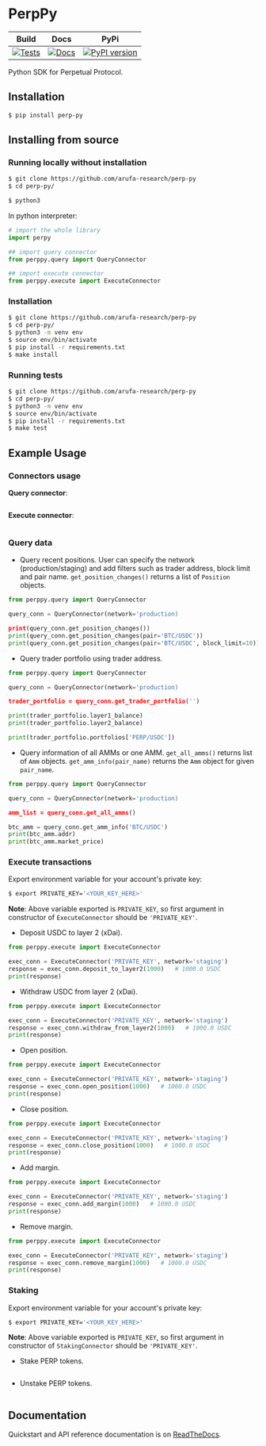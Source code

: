 # PerpPy

| Build  | Docs | PyPi | 
| ------------- | ------------- | ------------- |
| [![Tests](https://github.com/arufa-research/perp-py/actions/workflows/build.yml/badge.svg?branch=master)](https://github.com/arufa-research/perp-py/actions/workflows/build.yml) | [![Docs](https://readthedocs.org/projects/perp-py/badge/?version=latest)](https://perp-py.readthedocs.io/en/latest/)  | [![PyPI version](https://badge.fury.io/py/perp-py.svg)](https://badge.fury.io/py/perp-py) |

Python SDK for Perpetual Protocol.

## Installation

```bash
$ pip install perp-py
```

## Installing from source

### Running locally without installation

```bash
$ git clone https://github.com/arufa-research/perp-py
$ cd perp-py/

$ python3
```

In python interpreter:

```python
# import the whole library
import perpy

## import query connector
from perppy.query import QueryConnector

## import execute connector
from perppy.execute import ExecuteConnector
```

### Installation

```bash
$ git clone https://github.com/arufa-research/perp-py
$ cd perp-py/
$ python3 -m venv env
$ source env/bin/activate
$ pip install -r requirements.txt
$ make install
```

### Running tests

```bash
$ git clone https://github.com/arufa-research/perp-py
$ cd perp-py/
$ python3 -m venv env
$ source env/bin/activate
$ pip install -r requirements.txt
$ make test
```

## Example Usage

### Connectors usage

**Query connector**: 

```python
```

**Execute connector**:

```python
```

### Query data

+   Query recent positions. User can specify the network (production/staging) and add filters such as trader address, block limit and pair name. `get_position_changes()` returns a list of `Position` objects. 

```python
from perppy.query import QueryConnector

query_conn = QueryConnector(network='production)

print(query_conn.get_position_changes())
print(query_conn.get_position_changes(pair='BTC/USDC'))
print(query_conn.get_position_changes(pair='BTC/USDC', block_limit=10))
```

+   Query trader portfolio using trader address. 

```python
from perppy.query import QueryConnector

query_conn = QueryConnector(network='production)

trader_portfolio = query_conn.get_trader_portfolio('')

print(trader_portfolio.layer1_balance)
print(trader_portfolio.layer2_balance)

print(trader_portfolio.portfolios['PERP/USDC'])
```

+   Query information of all AMMs or one AMM. `get_all_amms()` returns list of `Amm` objects. `get_amm_info(pair_name)` returns the `Amm` object for given `pair_name`.

```python
from perppy.query import QueryConnector

query_conn = QueryConnector(network='production)

amm_list = query_conn.get_all_amms()

btc_amm = query_conn.get_amm_info('BTC/USDC')
print(btc_amm.addr)
print(btc_amm.market_price)
```

### Execute transactions

Export environment variable for your account's private key:

```bash
$ export PRIVATE_KEY='<YOUR_KEY_HERE>'
```

**Note**: Above variable exported is `PRIVATE_KEY`, so first argument in constructor of `ExecuteConnector` should be `'PRIVATE_KEY'`.

+   Deposit USDC to layer 2 (xDai).

```python
from perppy.execute import ExecuteConnector

exec_conn = ExecuteConnector('PRIVATE_KEY', network='staging')
response = exec_conn.deposit_to_layer2(1000)   # 1000.0 USDC
print(response)
```

+   Withdraw USDC from layer 2 (xDai).

```python
from perppy.execute import ExecuteConnector

exec_conn = ExecuteConnector('PRIVATE_KEY', network='staging')
response = exec_conn.withdraw_from_layer2(1000)   # 1000.0 USDC
print(response)
```

+   Open position.

```python
from perppy.execute import ExecuteConnector

exec_conn = ExecuteConnector('PRIVATE_KEY', network='staging')
response = exec_conn.open_position(1000)   # 1000.0 USDC
print(response)
```

+   Close position.

```python
from perppy.execute import ExecuteConnector

exec_conn = ExecuteConnector('PRIVATE_KEY', network='staging')
response = exec_conn.close_position(1000)   # 1000.0 USDC
print(response)
```

+   Add margin.

```python
from perppy.execute import ExecuteConnector

exec_conn = ExecuteConnector('PRIVATE_KEY', network='staging')
response = exec_conn.add_margin(1000)   # 1000.0 USDC
print(response)
```

+   Remove margin.

```python
from perppy.execute import ExecuteConnector

exec_conn = ExecuteConnector('PRIVATE_KEY', network='staging')
response = exec_conn.remove_margin(1000)   # 1000.0 USDC
print(response)
```

### Staking

Export environment variable for your account's private key:

```bash
$ export PRIVATE_KEY='<YOUR_KEY_HERE>'
```

**Note**: Above variable exported is `PRIVATE_KEY`, so first argument in constructor of `StakingConnector` should be `'PRIVATE_KEY'`.

+ Stake PERP tokens.

```python
```

+ Unstake PERP tokens.

```python
```


## Documentation

Quickstart and API reference documentation is on [ReadTheDocs](https://perp-py.readthedocs.io/en/latest/).

